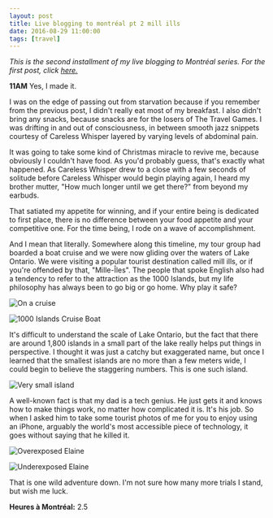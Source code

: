 ```yaml
---
layout: post
title: Live blogging to montréal pt 2 mill ills
date: 2016-08-29 11:00:00
tags: [travel]
---
```

*This is the second installment of my live blogging to Montréal series. For the first post, click [here.](http://www.elainegao.com/blog/live-blogging-to-montreal-1)*

**11AM** Yes, I made it.

I was on the edge of passing out from starvation because if you remember from the previous post, I didn't really eat most of my breakfast. I also didn't bring any snacks, because snacks are for the losers of The Travel Games. I was drifting in and out of consciousness, in between smooth jazz snippets courtesy of Careless Whisper layered by varying levels of abdominal pain.

It was going to take some kind of Christmas miracle to revive me, because obviously I couldn't have food. As you'd probably guess, that's exactly what happened. As Careless Whisper drew to a close with a few seconds of solitude before Careless Whisper would begin playing again, I heard my brother mutter, "How much longer until we get there?" from beyond my earbuds.

That satiated my appetite for winning, and if your entire being is dedicated to first place, there is no difference between your food appetite and your competitive one. For the time being, I rode on a wave of accomplishment.

And I mean that literally. Somewhere along this timeline, my tour group had boarded a boat cruise and we were now gliding over the waters of Lake Ontario. We were visiting a popular tourist destination called mill ills, or if you're offended by that, "Mille-Îles". The people that spoke English also had a tendency to refer to the attraction as the 1000 Islands, but my life philosophy has always been to go big or go home. Why play it safe?

![On a cruise](https://www.flickr.com/photos/ptelaine/shares/5h8f8Z "Inside view ft. bro")

![1000 Islands Cruise Boat](https://www.flickr.com/photos/ptelaine/shares/QKR273 "Outside view of boat w/ castle in the background")

It's difficult to understand the scale of Lake Ontario, but the fact that there are around 1,800 islands in a small part of the lake really helps put things in perspective. I thought it was just a catchy but exaggerated name, but once I learned that the smallest islands are no more than a few meters wide, I could begin to believe the staggering numbers. This is one such island.

![Very small island](https://www.flickr.com/photos/ptelaine/shares/3LG1p0 "tiny tower")

A well-known fact is that my dad is a tech genius. He just gets it and knows how to make things work, no matter how complicated it is. It's his job. So when I asked him to take some tourist photos of me for you to enjoy using an iPhone, arguably the world's most accessible piece of technology, it goes without saying that he killed it.

![Overexposed Elaine](https://www.flickr.com/photos/ptelaine/shares/3E8e3J "I've always gotten compliments on my 1000 watt smile")

![Underexposed Elaine](https://www.flickr.com/photos/ptelaine/shares/M5F076 "But I'd also make a really good spy because I can blend in when I want to")

That is one wild adventure down. I'm not sure how many more trials I stand, but wish me luck.

**Heures à Montréal:** 2.5
